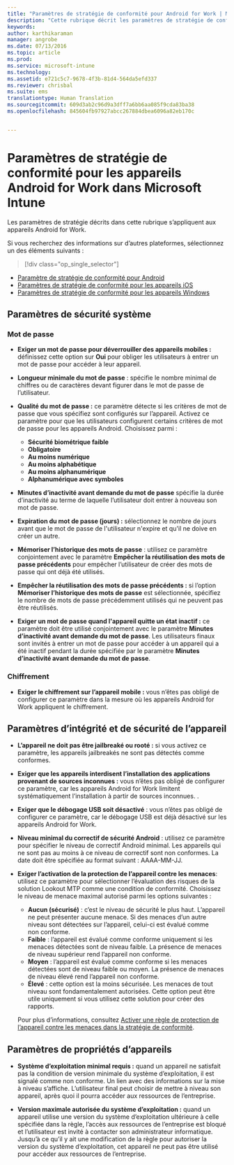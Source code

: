 ```yaml
---
title: "Paramètres de stratégie de conformité pour Android for Work | Microsoft Intune"
description: "Cette rubrique décrit les paramètres de stratégie de conformité d’appareil pour les appareils Android compatibles avec Android for Work."
keywords: 
author: karthikaraman
manager: angrobe
ms.date: 07/13/2016
ms.topic: article
ms.prod: 
ms.service: microsoft-intune
ms.technology: 
ms.assetid: e721c5c7-9678-4f3b-81d4-564da5efd337
ms.reviewer: chrisbal
ms.suite: ems
translationtype: Human Translation
ms.sourcegitcommit: 609d3ab2c96d9a3dff7a6bb6aa085f9cda83ba38
ms.openlocfilehash: 845604fb97927abcc267884dbea6096a82eb170c


---
```



# Paramètres de stratégie de conformité pour les appareils Android for Work dans Microsoft Intune

Les paramètres de stratégie décrits dans cette rubrique s’appliquent aux appareils Android for Work.

Si vous recherchez des informations sur d’autres plateformes, sélectionnez un des éléments suivants :
> [!div class="op_single_selector"]
- [Paramètre de stratégie de conformité pour Android](android-compliance-policy-settings-in-microsoft-intune.md)
- [Paramètres de stratégie de conformité pour les appareils iOS](ios-compliance-policy-settings-in-microsoft-intune.md)
- [Paramètres de stratégie de conformité pour les appareils Windows](windows-compliance-policy-settings-in-microsoft-intune.md)

## Paramètres de sécurité système
### Mot de passe
- **Exiger un mot de passe pour déverrouiller des appareils mobiles :** définissez cette option sur **Oui** pour obliger les utilisateurs à entrer un mot de passe pour accéder à leur appareil.

-  **Longueur minimale du mot de passe** : spécifie le nombre minimal de chiffres ou de caractères devant figurer dans le mot de passe de l’utilisateur.

- **Qualité du mot de passe :** ce paramètre détecte si les critères de mot de passe que vous spécifiez sont configurés sur l’appareil. Activez ce paramètre pour que les utilisateurs configurent certains critères de mot de passe pour les appareils Android. Choisissez parmi :
  -   **Sécurité biométrique faible**
  - **Obligatoire**
  -   **Au moins numérique**
  -   **Au moins alphabétique**
  -   **Au moins alphanumérique**
  -   **Alphanumérique avec symboles**

- **Minutes d’inactivité avant demande du mot de passe** spécifie la durée d’inactivité au terme de laquelle l’utilisateur doit entrer à nouveau son mot de passe.

- **Expiration du mot de passe (jours) :** sélectionnez le nombre de jours avant que le mot de passe de l'utilisateur n'expire et qu'il ne doive en créer un autre.

- **Mémoriser l’historique des mots de passe** : utilisez ce paramètre conjointement avec le paramètre **Empêcher la réutilisation des mots de passe précédents** pour empêcher l’utilisateur de créer des mots de passe qui ont déjà été utilisés.

- **Empêcher la réutilisation des mots de passe précédents :** si l’option **Mémoriser l’historique des mots de passe** est sélectionnée, spécifiez le nombre de mots de passe précédemment utilisés qui ne peuvent pas être réutilisés.

- **Exiger un mot de passe quand l'appareil quitte un état inactif :** ce paramètre doit être utilisé conjointement avec le paramètre **Minutes d’inactivité avant demande du mot de passe**. Les utilisateurs finaux sont invités à entrer un mot de passe pour accéder à un appareil qui a été inactif pendant la durée spécifiée par le paramètre **Minutes d’inactivité avant demande du mot de passe**.

### Chiffrement
- **Exiger le chiffrement sur l’appareil mobile :** vous n’êtes pas obligé de configurer ce paramètre dans la mesure où les appareils Android for Work appliquent le chiffrement.

## Paramètres d’intégrité et de sécurité de l’appareil

- **L’appareil ne doit pas être jailbreaké ou rooté :** si vous activez ce paramètre, les appareils jailbreakés ne sont pas détectés comme conformes.
- **Exiger que les appareils interdisent l’installation des applications provenant de sources inconnues :** vous n’êtes pas obligé de configurer ce paramètre, car les appareils Android for Work limitent systématiquement l’installation à partir de sources inconnues. .  

- **Exiger que le débogage USB soit désactivé** : vous n’êtes pas obligé de configurer ce paramètre, car le débogage USB est déjà désactivé sur les appareils Android for Work.

- **Niveau minimal du correctif de sécurité Android** : utilisez ce paramètre pour spécifier le niveau de correctif Android minimal.  Les appareils qui ne sont pas au moins à ce niveau de correctif sont non conformes. La date doit être spécifiée au format suivant : AAAA-MM-JJ.
- **Exiger l’activation de la protection de l’appareil contre les menaces**: utilisez ce paramètre pour sélectionner l’évaluation des risques de la solution Lookout MTP comme une condition de conformité. Choisissez le niveau de menace maximal autorisé parmi les options suivantes :

  - **Aucun (sécurisé)** : c’est le niveau de sécurité le plus haut. L’appareil ne peut présenter aucune menace. Si des menaces d’un autre niveau sont détectées sur l’appareil, celui-ci est évalué comme non conforme.
  - **Faible** : l’appareil est évalué comme conforme uniquement si les menaces détectées sont de niveau faible. La présence de menaces de niveau supérieur rend l’appareil non conforme.
  - **Moyen** : l’appareil est évalué comme conforme si les menaces détectées sont de niveau faible ou moyen. La présence de menaces de niveau élevé rend l’appareil non conforme.
  - **Élevé** : cette option est la moins sécurisée. Les menaces de tout niveau sont fondamentalement autorisées. Cette option peut être utile uniquement si vous utilisez cette solution pour créer des rapports.

  Pour plus d’informations, consultez [Activer une règle de protection de l’appareil contre les menaces dans la stratégie de conformité](enable-device-threat-protection-rule-in-compliance-policy.md).

## Paramètres de propriétés d’appareils
- **Système d’exploitation minimal requis :** quand un appareil ne satisfait pas la condition de version minimale du système d’exploitation, il est signalé comme non conforme.
  Un lien avec des informations sur la mise à niveau s’affiche. L’utilisateur final peut choisir de mettre à niveau son appareil, après quoi il pourra accéder aux ressources de l’entreprise.

- **Version maximale autorisée du système d’exploitation :** quand un appareil utilise une version du système d’exploitation ultérieure à celle spécifiée dans la règle, l’accès aux ressources de l’entreprise est bloqué et l’utilisateur est invité à contacter son administrateur informatique. Jusqu’à ce qu’il y ait une modification de la règle pour autoriser la version du système d’exploitation, cet appareil ne peut pas être utilisé pour accéder aux ressources de l’entreprise.



<!--HONumber=Oct16_HO2-->


